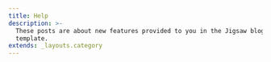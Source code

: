 ```yaml
---
title: Help
description: >-
  These posts are about new features provided to you in the Jigsaw blog starter
  template.
extends: _layouts.category
---
```


